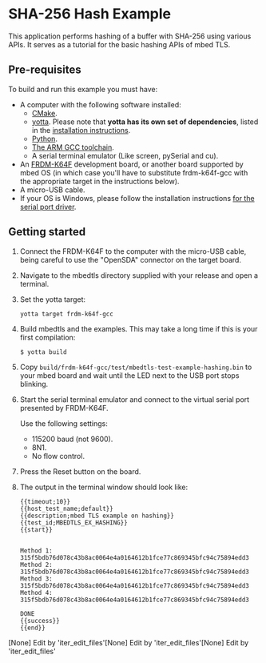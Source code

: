 # SHA-256 Hash Example

This application performs hashing of a buffer with SHA-256 using various APIs. It serves as a tutorial for the basic hashing APIs of mbed TLS.

## Pre-requisites

To build and run this example you must have:

* A computer with the following software installed:
  * [CMake](http://www.cmake.org/download/).
  * [yotta](https://github.com/ARMmbed/yotta). Please note that **yotta has its own set of dependencies**, listed in the [installation instructions](http://armmbed.github.io/yotta/#installing-on-windows).
  * [Python](https://www.python.org/downloads/).
  * [The ARM GCC toolchain](https://launchpad.net/gcc-arm-embedded).
  * A serial terminal emulator (Like screen, pySerial and cu).
* An [FRDM-K64F](http://developer.mbed.org/platforms/FRDM-K64F/) development board, or another board supported by mbed OS (in which case you'll have to substitute frdm-k64f-gcc with the appropriate target in the instructions below).
* A micro-USB cable.
* If your OS is Windows, please follow the installation instructions [for the serial port driver](https://developer.mbed.org/handbook/Windows-serial-configuration).

## Getting started

1. Connect the FRDM-K64F to the computer with the micro-USB cable, being careful to use the "OpenSDA" connector on the target board.

2. Navigate to the mbedtls directory supplied with your release and open a terminal.

3. Set the yotta target:

    ```
    yotta target frdm-k64f-gcc
    ```

4. Build mbedtls and the examples. This may take a long time if this is your first compilation:

    ```
    $ yotta build
    ```

5. Copy `build/frdm-k64f-gcc/test/mbedtls-test-example-hashing.bin` to your mbed board and wait until the LED next to the USB port stops blinking.

6. Start the serial terminal emulator and connect to the virtual serial port presented by FRDM-K64F. 

	Use the following settings:

	* 115200 baud (not 9600).
	* 8N1.
	* No flow control. 

7. Press the Reset button on the board.

8. The output in the terminal window should look like:

    ```
    {{timeout;10}}
    {{host_test_name;default}}
    {{description;mbed TLS example on hashing}}
    {{test_id;MBEDTLS_EX_HASHING}}
    {{start}}


    Method 1: 315f5bdb76d078c43b8ac0064e4a0164612b1fce77c869345bfc94c75894edd3
    Method 2: 315f5bdb76d078c43b8ac0064e4a0164612b1fce77c869345bfc94c75894edd3
    Method 3: 315f5bdb76d078c43b8ac0064e4a0164612b1fce77c869345bfc94c75894edd3
    Method 4: 315f5bdb76d078c43b8ac0064e4a0164612b1fce77c869345bfc94c75894edd3

    DONE
    {{success}}
    {{end}}
    ```
[None] Edit by 'iter_edit_files'[None] Edit by 'iter_edit_files'[None] Edit by 'iter_edit_files'